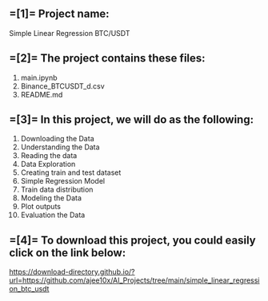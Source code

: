 =[1]= Project name:
-----------------------------------------------
Simple Linear Regression BTC/USDT



=[2]= The project contains these files:
-----------------------------------------------
1. main.ipynb
2. Binance_BTCUSDT_d.csv
3. README.md



=[3]= In this project, we will do as the following:
-----------------------------------------------
1. Downloading the Data
2. Understanding the Data
3. Reading the data
4. Data Exploration
5. Creating train and test dataset
6. Simple Regression Model
7. Train data distribution
8. Modeling the Data
9. Plot outputs
10. Evaluation the Data



=[4]= To download this project, you could easily click on the link below:
-----------------------------------------------
https://download-directory.github.io/?url=https://github.com/ajee10x/AI_Projects/tree/main/simple_linear_regression_btc_usdt
